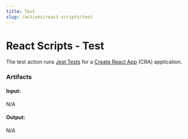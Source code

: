 ```yaml
---
title: Test
slug: /actions/react-scripts/test
---
```


# React Scripts - Test

The test action runs [Jest Tests](https://create-react-app.dev/docs/running-tests) for a [Create React App](https://create-react-app.dev) (CRA) application.

### Artifacts

#### Input:

N/A

#### Output:

N/A
